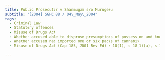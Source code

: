 ```yaml
---
title: Public Prosecutor v Shanmugam s/o Murugesu 
subtitle: "[2004] SGHC 88 / 04\_May\_2004"
tags:
  - Criminal Law
  - Statutory offences
  - Misuse of Drugs Act
  - Whether accused able to disprove presumptions of possession and knowledge of nature of drug on balance of probabilities
  - Whether accused had imported one or six packs of cannabis
  - Misuse of Drugs Act (Cap 185, 2001 Rev Ed) s 18(1), s 18(1)(a), s 18(1)(b), s 18(2), s 21

---
```



